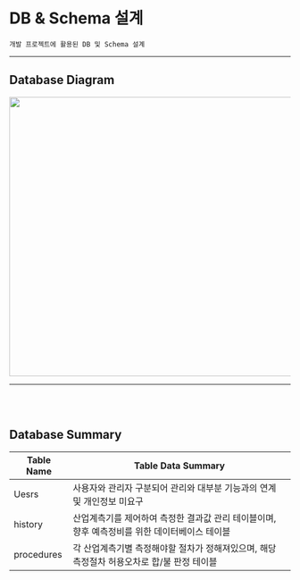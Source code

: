 # DB & Schema 설계
    개발 프로젝트에 활용된 DB 및 Schema 설계

---

## Database Diagram

<p align = "center">
<img src="https://user-images.githubusercontent.com/5003195/97770862-7e11fc00-1b7a-11eb-953d-38ed31d37437.png" width="800px" height="500px"></img>
</p>

---

<br></br>



## Database Summary

| Table Name  | Table Data Summary |
| --- | ---- |
| Uesrs   | 사용자와 관리자 구분되어 관리와 대부분 기능과의 연계 및 개인정보 미요구 |
| history   | 산업계측기를 제어하여 측정한 결과값 관리 테이블이며, 향후 예측정비를 위한 데이터베이스 테이블 |
| procedures   | 각 산업계측기별 측정해야할 절차가 정해져있으며, 해당 측정절차 허용오차로 합/불 판정 테이블 |
